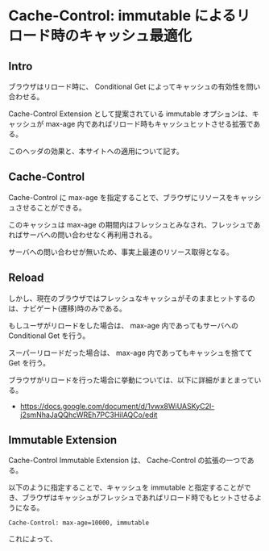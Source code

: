 # Cache-Control: immutable によるリロード時のキャッシュ最適化

## Intro

ブラウザはリロード時に、 Conditional Get によってキャッシュの有効性を問い合わせる。

Cache-Control Extension として提案されている immutable オプションは、キャッシュが max-age 内であればリロード時もキャッシュヒットさせる拡張である。

このヘッダの効果と、本サイトへの適用について記す。


## Cache-Control

Cache-Control に max-age を指定することで、ブラウザにリソースをキャッシュさせることができる。

このキャッシュは max-age の期間内はフレッシュとみなされ、フレッシュであればサーバへの問い合わせなく再利用される。

サーバへの問い合わせが無いため、事実上最速のリソース取得となる。


## Reload

しかし、現在のブラウザではフレッシュなキャッシュがそのままヒットするのは、ナビゲート(遷移)時のみである。

もしユーザがリロードをした場合は、 max-age 内であってもサーバへの Conditional Get を行う。

スーパーリロードだった場合は、 max-age 内であってもキャッシュを捨てて Get を行う。

ブラウザがリロードを行った場合に挙動については、以下に詳細がまとまっている。

- https://docs.google.com/document/d/1vwx8WiUASKyC2I-j2smNhaJaQQhcWREh7PC3HiIAQCo/edit


## Immutable Extension

Cache-Control Immutable Extension は、 Cache-Control の拡張の一つである。

以下のように指定することで、キャッシュを immutable と指定することができ、ブラウザはキャッシュがフレッシュであればリロード時でもヒットさせるようになる。


```
Cache-Control: max-age=10000, immutable
```

これによって、
